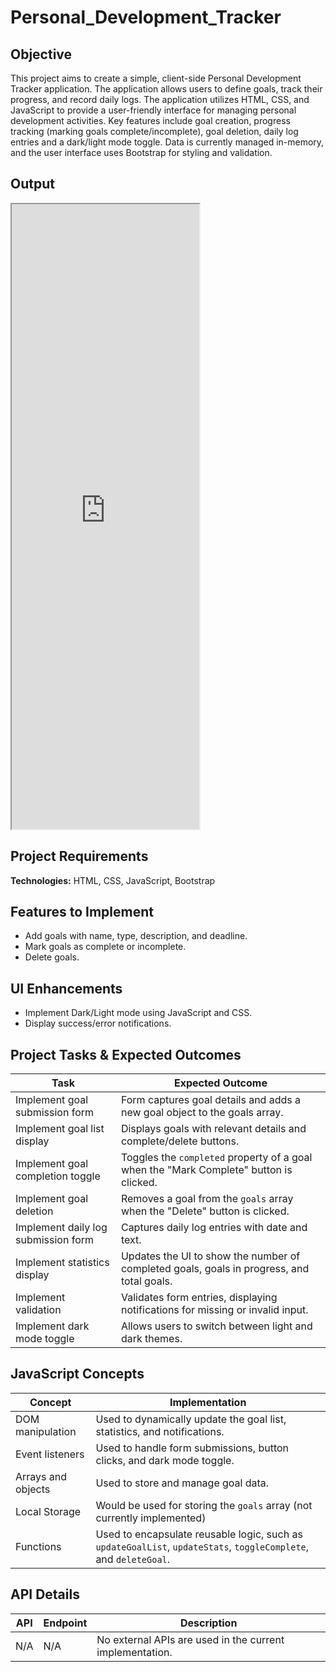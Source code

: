 # Personal_Development_Tracker

## Objective
This project aims to create a simple, client-side Personal Development Tracker application. The application allows users to define goals, track their progress, and record daily logs. The application utilizes HTML, CSS, and JavaScript to provide a user-friendly interface for managing personal development activities. Key features include goal creation, progress tracking (marking goals complete/incomplete), goal deletion, daily log entries and a dark/light mode toggle. Data is currently managed in-memory, and the user interface uses Bootstrap for styling and validation.

## Output
<iframe src="https://github.com/niat-web/Personal_Development_Tracker" height="1000" width="300" title="Personal_Development_Tracker"></iframe>

## Project Requirements
**Technologies:** HTML, CSS, JavaScript, Bootstrap

## Features to Implement
- Add goals with name, type, description, and deadline.
- Mark goals as complete or incomplete.
- Delete goals.

## UI Enhancements
- Implement Dark/Light mode using JavaScript and CSS.
- Display success/error notifications.

## Project Tasks & Expected Outcomes
| Task | Expected Outcome |
|------|------------------|
| Implement goal submission form | Form captures goal details and adds a new goal object to the goals array. |
| Implement goal list display |  Displays goals with relevant details and complete/delete buttons. |
| Implement goal completion toggle |  Toggles the `completed` property of a goal when the "Mark Complete" button is clicked. |
| Implement goal deletion | Removes a goal from the `goals` array when the "Delete" button is clicked. |
| Implement daily log submission form | Captures daily log entries with date and text. |
| Implement statistics display | Updates the UI to show the number of completed goals, goals in progress, and total goals. |
| Implement validation | Validates form entries, displaying notifications for missing or invalid input. |
| Implement dark mode toggle | Allows users to switch between light and dark themes. |

## JavaScript Concepts
| Concept | Implementation |
|---------|----------------|
| DOM manipulation | Used to dynamically update the goal list, statistics, and notifications. |
| Event listeners | Used to handle form submissions, button clicks, and dark mode toggle. |
| Arrays and objects | Used to store and manage goal data. |
| Local Storage | Would be used for storing the `goals` array (not currently implemented)|
| Functions | Used to encapsulate reusable logic, such as `updateGoalList`, `updateStats`, `toggleComplete`, and `deleteGoal`. |

## API Details
| API | Endpoint | Description |
|-----|----------|-------------|
| N/A | N/A | No external APIs are used in the current implementation. |